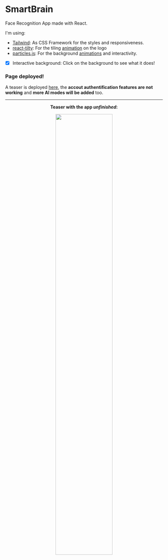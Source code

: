 # SmartBrain

Face Recognition App made with React.

I'm using:
- [Tailwind](https://tailwindcss.com/): As CSS Framework for the styles and responsiveness.
- [react-tilty](https://www.npmjs.com/package/react-tilty): For the tiling [animation](https://codesandbox.io/s/73rqoq599j?fontsize=14&file=/src/index.js:0-27) on the logo
- [particles.js](https://www.npmjs.com/package/react-tsparticles): For the background [animations](https://vincentgarreau.com/particles.js/) and interactivity.

- [x] Interactive background: Click on the background to see what it does!

### Page deployed!
A teaser is deployed [here](https://markelca.github.io/smart-brain/), the **accout authentification features are not working** and **more AI modes will be added** too.

---

<div align='center'>
<p><b>Teaser with the app <em>unfinished</em>:<b></p>
<img src='https://user-images.githubusercontent.com/76633510/122643412-f9c3b780-d10f-11eb-9927-a0b649ee41fb.png' width='60%'/>
</div>
